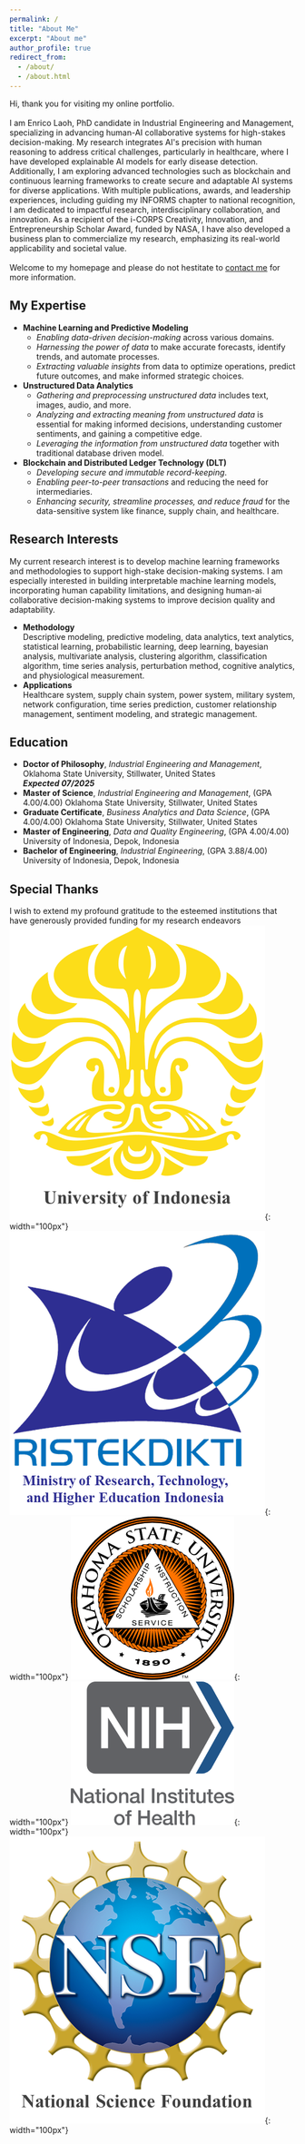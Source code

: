 ```yaml
---
permalink: /
title: "About Me"
excerpt: "About me"
author_profile: true
redirect_from: 
  - /about/
  - /about.html
---
```


Hi, thank you for visiting my online portfolio.\
\
I am Enrico Laoh, PhD candidate in Industrial Engineering and Management, specializing in advancing human-AI collaborative systems for high-stakes decision-making. My research integrates AI's precision with human reasoning to address critical challenges, particularly in healthcare, where I have developed explainable AI models for early disease detection. Additionally, I am exploring advanced technologies such as blockchain and continuous learning frameworks to create secure and adaptable AI systems for diverse applications. With multiple publications, awards, and leadership experiences, including guiding my INFORMS chapter to national recognition, I am dedicated to impactful research, interdisciplinary collaboration, and innovation. As a recipient of the i-CORPS Creativity, Innovation, and Entrepreneurship Scholar Award, funded by NASA, I have also developed a business plan to commercialize my research, emphasizing its real-world applicability and societal value.\
\
Welcome to my homepage and please do not hestitate to [contact me](mailto:elaoh@okstate.edu) for more information.

My Expertise
------
* **Machine Learning and Predictive Modeling**
  * *Enabling data-driven decision-making* across various domains.
  * *Harnessing the power of data* to make accurate forecasts, identify trends, and automate processes.
  * *Extracting valuable insights* from data to optimize operations, predict future outcomes, and make informed strategic choices.
* **Unstructured Data Analytics**
  * *Gathering and preprocessing unstructured data* includes text, images, audio, and more.
  * *Analyzing and extracting meaning from unstructured data* is essential for making informed decisions, understanding customer sentiments, and gaining a competitive edge.
  * *Leveraging the information from unstructured data* together with traditional database driven model.
* **Blockchain and Distributed Ledger Technology (DLT)**
  * *Developing secure and immutable record-keeping*.
  * *Enabling peer-to-peer transactions* and reducing the need for intermediaries.
  * *Enhancing security, streamline processes, and reduce fraud* for the data-sensitive system like finance, supply chain, and healthcare.


Research Interests
------
My current research interest is to develop machine learning frameworks and methodologies to support high-stake decision-making systems. I am especially interested in building interpretable machine learning models, incorporating human capability limitations, and designing human-ai collaborative decision-making systems to improve decision quality and adaptability.
* **Methodology**\
  Descriptive modeling, predictive modeling, data analytics, text analytics, statistical learning, probabilistic learning, deep learning, bayesian analysis, multivariate analysis, clustering algorithm, classification algorithm, time series analysis, perturbation method, cognitive analytics, and physiological measurement.
* **Applications**\
  Healthcare system, supply chain system, power system, military system, network configuration, time series prediction, customer relationship management, sentiment modeling, and strategic management.

Education
------
- **Doctor of Philosophy**, *Industrial Engineering and Management*,
Oklahoma State University, Stillwater, United States	
***Expected 07/2025***
- **Master of Science**, *Industrial Engineering and Management*, (GPA 4.00/4.00)
Oklahoma State University, Stillwater, United States
- **Graduate Certificate**, *Business Analytics and Data Science*, (GPA 4.00/4.00)
Oklahoma State University, Stillwater, United States
- **Master of Engineering**, *Data and Quality Engineering*, (GPA 4.00/4.00)
University of Indonesia, Depok, Indonesia
- **Bachelor of Engineering**, *Industrial Engineering*, (GPA 3.88/4.00)
University of Indonesia, Depok, Indonesia

Special Thanks
------
I wish to extend my profound gratitude to the esteemed institutions that have generously provided funding for my research endeavors\
![University of Indonesia](/images/UI.png){: width="100px"} ![Kemenristekdikti](/images/Ristek.png){: width="100px"}
![OSU](/images/OSU.png){: width="100px"} ![NIH](/images/NIH.png){: width="100px"} ![NSF](/images/NSF.png){: width="100px"}